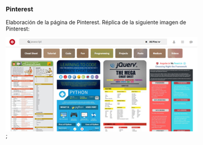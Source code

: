 ### Pinterest
Elaboración de la página de Pinterest.
Réplica de la siguiente imagen de Pinterest:

![Pinterest](assets/images/pinterest-image.PNG "Pinterest");
